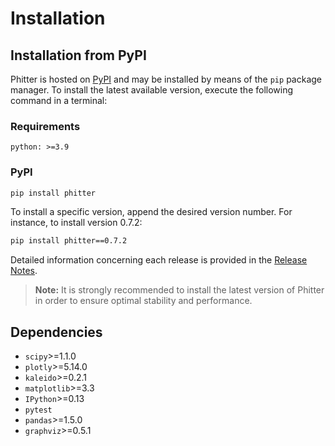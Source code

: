 # Installation

## Installation from PyPI

Phitter is hosted on [PyPI](https://pypi.org/project/phitter/) and may be installed by means of the `pip` package manager. To install the latest available version, execute the following command in a terminal:

### Requirements

```console
python: >=3.9
```

### PyPI

```bash
pip install phitter
```

To install a specific version, append the desired version number. For instance, to install version 0.7.2:

```bash
pip install phitter==0.7.2
```

Detailed information concerning each release is provided in the [Release Notes](/release/release-main.md).

> **Note:** It is strongly recommended to install the latest version of Phitter in order to ensure optimal stability and performance.

## Dependencies

- `scipy`>=1.1.0
- `plotly`>=5.14.0
- `kaleido`>=0.2.1
- `matplotlib`>=3.3
- `IPython`>=0.13
- `pytest`
- `pandas`>=1.5.0
- `graphviz`>=0.5.1
